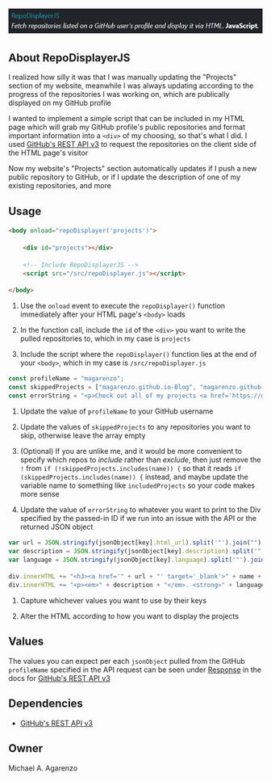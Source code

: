 # ![Screenshot of RepoDisplayerJS in action](/media/RepoDisplayerJS.png)

## About RepoDisplayerJS

I realized how silly it was that I was manually updating the "Projects" section of my website, meanwhile I was always updating according to the progress of the repositories I was working on, which are publically displayed on my GitHub profile

I wanted to implement a simple script that can be included in my HTML page which will grab my GitHub profile's public repositories and format important information into a `<div>` of my choosing, so that's what I did. I used [GitHub's REST API v3](https://developer.github.com/v3/) to request the repositories on the client side of the HTML page's visitor

Now my website's "Projects" section automatically updates if I push a new public repository to GitHub, or if I update the description of one of my existing repositories, and more

## Usage

```html
<body onload="repoDisplayer('projects')">

    <div id="projects"></div>

    <!-- Include RepoDisplayerJS -->
    <script src="/src/repoDisplayer.js"></script>

</body>
```

1. Use the `onload` event to execute the `repoDisplayer()` function immediately after your HTML page's `<body>` loads

2. In the function call, include the `id` of the `<div>` you want to write the pulled repositories to, which in my case is `projects`

3. Include the script where the `repoDisplayer()` function lies at the end of your `<body>`, which in my case is `/src/repoDisplayer.js`

```javascript
const profileName = "magarenzo";
const skippedProjects = ["magarenzo.github.io-Blog", "magarenzo.github.io-Old"];
const errorString = "<p>Check out all of my projects <a href='https://github.com/" + profileName + "?tab=repositories' target='_blank'>here</a> on my GitHub profile</p>";
```

1. Update the value of `profileName` to your GitHub username

2. Update the values of `skippedProjects` to any repositories you want to skip, otherwise leave the array empty

3. (Optional) If you are unlike me, and it would be more convenient to specify which repos to *include* rather than *exclude*, then just remove the `!` from `if (!skippedProjects.includes(name)) {` so that it reads `if (skippedProjects.includes(name)) {` instead, and maybe update the variable name to something like `includedProjects` so your code makes more sense

4. Update the value of `errorString` to whatever you want to print to the Div specified by the passed-in ID if we run into an issue with the API or the returned JSON object

```javascript
var url = JSON.stringify(jsonObject[key].html_url).split('"').join("");
var description = JSON.stringify(jsonObject[key].description).split('"').join("");
var language = JSON.stringify(jsonObject[key].language).split('"').join("");

div.innerHTML += "<h3><a href='" + url + "' target='_blank'>" + name + "</a></h3>";
div.innerHTML += "<p><em>" + description + "</em>. <strong>" + language + "</strong>.</p><br>";
```

1. Capture whichever values you want to use by their keys

2. Alter the HTML according to how you want to display the projects

## Values

The values you can expect per each `jsonObject` pulled from the GitHub `profileName` specified in the API request can be seen under [Response](https://developer.github.com/v3/repos/#response) in the docs for [GitHub's REST API v3](https://developer.github.com/v3/)

## Dependencies

* [GitHub's REST API v3](https://developer.github.com/v3/)

## Owner

Michael A. Agarenzo
